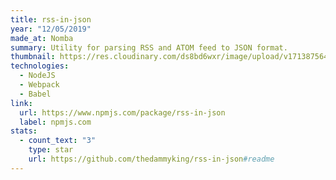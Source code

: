 ```yaml
---
title: rss-in-json
year: "12/05/2019"
made_at: Nomba
summary: Utility for parsing RSS and ATOM feed to JSON format.
thumbnail: https://res.cloudinary.com/ds8bd6wxr/image/upload/v1713875648/my-portfolio/Screenshot_2024-04-23_at_13.33.46_fqbwth.png
technologies:
  - NodeJS
  - Webpack
  - Babel
link:
  url: https://www.npmjs.com/package/rss-in-json
  label: npmjs.com
stats:
  - count_text: "3"
    type: star
    url: https://github.com/thedammyking/rss-in-json#readme
---
```

